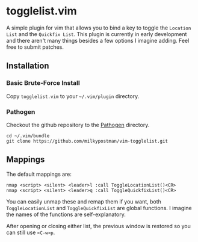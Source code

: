 # togglelist.vim

A simple plugin for vim that allows you to bind a key to toggle the `Location List` and the `Quickfix List`. This plugin is currently in early development and there aren't many things besides a few options I imagine adding. Feel free to submit patches.

## Installation

### Basic Brute-Force Install

Copy `togglelist.vim` to your `~/.vim/plugin` directory.

### Pathogen

Checkout the github repository to the [Pathogen](https://github.com/tpope/vim-pathogen) directory.

    cd ~/.vim/bundle
    git clone https://github.com/milkypostman/vim-togglelist.git


## Mappings

The default mappings are:

    nmap <script> <silent> <leader>l :call ToggleLocationList()<CR>
    nmap <script> <silent> <leader>q :call ToggleQuickfixList()<CR>

You can easily unmap these and remap them if you want, both `ToggleLocationList` and `ToggleQuickfixList` are global functions. I imagine the names of the functions are self-explanatory.

After opening or closing either list, the previous window is restored so you can still use `<C-w>p`.


